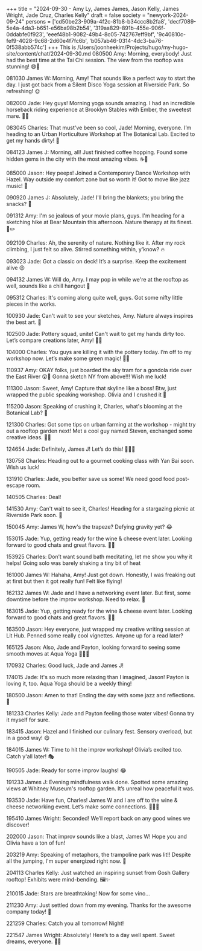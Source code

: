 +++
title = "2024-09-30 - Amy Ly, James James, Jason Kelly, James Wright, Jade Cruz, Charles Kelly"
draft = false
society = "newyork-2024-09-24"
persons = ['cd50be23-909a-4f2c-81b8-b34ccc8b2fa8', 'decf7089-5e4a-4da3-b651-e56ba98b2b54', '319aa829-891b-455e-906f-0ddabfe0f923', 'eeef48b1-9082-49b4-8c05-742767eff9bf', '9c40810c-fef9-4028-9c68-2d60e4f7fc6b', 'b057ab46-0314-4dc3-ba76-0f538abb574c']
+++
This is /Users/joonheekim/Projects/hugo/my-hugo-site/content/chat/2024-09-30.md
080500 Amy: Morning, everybody! Just had the best time at the Tai Chi session. The view from the rooftop was stunning! 😄🌇

081030 James W: Morning, Amy! That sounds like a perfect way to start the day. I just got back from a Silent Disco Yoga session at Riverside Park. So refreshing! 🌞

082000 Jade: Hey guys! Morning yoga sounds amazing. I had an incredible horseback riding experience at Brooklyn Stables with Ember, the sweetest mare. 🐴💖

083045 Charles: That must've been so cool, Jade! Morning, everyone. I’m heading to an Urban Horticulture Workshop at The Botanical Lab. Excited to get my hands dirty! 🌱

084123 James J: Morning, all! Just finished coffee hopping. Found some hidden gems in the city with the most amazing vibes. ☕📖

085000 Jason: Hey peeps! Joined a Contemporary Dance Workshop with Hazel. Way outside my comfort zone but so worth it! Got to move like jazz music! 🎵

090920 James J: Absolutely, Jade! I'll bring the blankets; you bring the snacks? 🍿

091312 Amy: I'm so jealous of your movie plans, guys. I'm heading for a sketching hike at Bear Mountain this afternoon. Nature therapy at its finest. 🌲✏️

092109 Charles: Ah, the serenity of nature. Nothing like it. After my rock climbing, I just felt so alive. Stirred something within, y'know? 🔥

093023 Jade: Got a classic on deck! It’s a surprise. Keep the excitement alive 😉

094132 James W: Will do, Amy. I may pop in while we're at the rooftop as well, sounds like a chill hangout 🍻

095312 Charles: It's coming along quite well, guys. Got some nifty little pieces in the works.

100930 Jade: Can't wait to see your sketches, Amy. Nature always inspires the best art. 🌲

102500 Jade: Pottery squad, unite! Can't wait to get my hands dirty too. Let’s compare creations later, Amy! 👩‍🎨

104000 Charles: You guys are killing it with the pottery today. I’m off to my workshop now. Let’s make some green magic! 🌿🌱

110937 Amy: OKAY folks, just boarded the sky tram for a gondola ride over the East River 😲🚡 Gonna sketch NY from above!!! Wish me luck!

111300 Jason: Sweet, Amy! Capture that skyline like a boss! Btw, just wrapped the public speaking workshop. Olivia and I crushed it 🥳

115200 Jason: Speaking of crushing it, Charles, what's blooming at the Botanical Lab? 🌸

121300 Charles: Got some tips on urban farming at the workshop - might try out a rooftop garden next! Met a cool guy named Steven, exchanged some creative ideas. 🌿🗽

124654 Jade: Definitely, James J! Let’s do this! 🕵️‍♀️🔎

130758 Charles: Heading out to a gourmet cooking class with Yan Bai soon. Wish us luck!

131910 Charles: Jade, you better save us some! We need good food post-escape room.

140505 Charles: Deal! 

141530 Amy: Can't wait to see it, Charles! Heading for a stargazing picnic at Riverside Park soon. 🌌

150045 Amy: James W, how's the trapeze? Defying gravity yet? 😂

153015 Jade: Yup, getting ready for the wine & cheese event later. Looking forward to good chats and great flavors. 🍷🧀

153925 Charles: Don’t want sound bath meditating, let me show you why it helps! Going solo was barely shaking a tiny bit of heat

161000 James W: Hahaha, Amy! Just got down. Honestly, I was freaking out at first but then it got really fun! Felt like flying! 

162132 James W: Jade and I have a networking event later. But first, some downtime before the improv workshop. Need to relax. 🧘

163015 Jade: Yup, getting ready for the wine & cheese event later. Looking forward to good chats and great flavors. 🍷🧀

163500 Jason: Hey everyone, just wrapped my creative writing session at Lit Hub. Penned some really cool vignettes. Anyone up for a read later?

165125 Jason: Also, Jade and Payton, looking forward to seeing some smooth moves at Aqua Yoga 🌊🧘‍♀️

170932 Charles: Good luck, Jade and James J!

174015 Jade: It's so much more relaxing than I imagined, Jason! Payton is loving it, too. Aqua Yoga should be a weekly thing! 

180500 Jason: Amen to that! Ending the day with some jazz and reflections. 🎷

181233 Charles Kelly: Jade and Payton feeling those water vibes! Gonna try it myself for sure.

183415 Jason: Hazel and I finished our culinary fest. Sensory overload, but in a good way! 😋

184015 James W: Time to hit the improv workshop! Olivia’s excited too. Catch y'all later! 🎭

190505 Jade: Ready for some improv laughs! 😂

191233 James J: Evening mindfulness walk done. Spotted some amazing views at Whitney Museum's rooftop garden. It’s unreal how peaceful it was.

193530 Jade: Have fun, Charles! James W and I are off to the wine & cheese networking event. Let’s make some connections. 🍷🧀💬

195410 James Wright: Seconded! We’ll report back on any good wines we discover! 

202000 Jason: That improv sounds like a blast, James W! Hope you and Olivia have a ton of fun!

203219 Amy: Speaking of metaphors, the trampoline park was lit!! Despite all the jumping, I'm super energized right now. 🙌

204113 Charles Kelly: Just watched an inspiring sunset from Gosh Gallery rooftop! Exhibits were mind-bending. 🖼️✨

210015 Jade: Stars are breathtaking! Now for some vino...

211230 Amy: Just settled down from my evening. Thanks for the awesome company today! 🌌

221259 Charles: Catch you all tomorrow! Night!

221547 James Wright: Absolutely! Here’s to a day well spent. Sweet dreams, everyone. 🌌🛌
